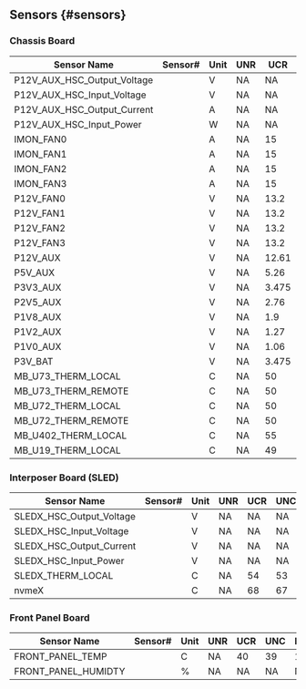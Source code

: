 ## Sensors {#sensors}

### Chassis Board

| Sensor Name | Sensor# | Unit | UNR | UCR | UNC | LNC | LCR | LNR |
| ----------- | ------- | ---- | --- | --- | --- | --- | --- | --- |
| P12V_AUX_HSC_Output_Voltage   | | V | NA | NA | NA | NA | NA | NA |
| P12V_AUX_HSC_Input_Voltage    | | V | NA | NA | NA | NA | NA | NA |
| P12V_AUX_HSC_Output_Current   | | A | NA | NA | NA | NA | NA | NA |
| P12V_AUX_HSC_Input_Power      | | W | NA | NA | NA | NA | NA | NA |
| IMON_FAN0 | | A | NA | 15 | 10 | NA | NA | NA |
| IMON_FAN1 | | A | NA | 15 | 10 | NA | NA | NA |
| IMON_FAN2 | | A | NA | 15 | 10 | NA | NA | NA |
| IMON_FAN3 | | A | NA | 15 | 10 | NA | NA | NA |
| P12V_FAN0 | | V | NA | 13.2 | 13 | NA | 10.8 | NA |
| P12V_FAN1 | | V | NA | 13.2 | 13 | NA | 10.8 | NA |
| P12V_FAN2 | | V | NA | 13.2 | 13 | NA | 10.8 | NA |
| P12V_FAN3 | | V | NA | 13.2 | 13 | NA | 10.8 | NA |
| P12V_AUX  | | V | NA | 12.61 | NA | NA | 11.39 | NA |
| P5V_AUX   | | V | NA | 5.26 | NA | NA | 4.7 | NA |
| P3V3_AUX  | | V | NA | 3.475 | NA | NA | 3.125 | NA |
| P2V5_AUX  | | V | NA | 2.76 | NA | NA | 2.365 | NA |
| P1V8_AUX  | | V | NA | 1.9 | NA | NA | 1.7 | NA |
| P1V2_AUX  | | V | NA | 1.27 | NA | NA | 1.13 | NA |
| P1V0_AUX  | | V | NA | 1.06 | NA | NA | 0.94 | NA |
| P3V_BAT   | | V | NA | 3.475 | NA | NA | 1.99 | NA |
| MB_U73_THERM_LOCAL    | | C | NA | 50 | 49 | 1 | 0 | NA |
| MB_U73_THERM_REMOTE   | | C | NA | 50 | 49 | 1 | 0 | NA |
| MB_U72_THERM_LOCAL    | | C | NA | 50 | 49 | 1 | 0 | NA |
| MB_U72_THERM_REMOTE   | | C | NA | 50 | 49 | 1 | 0 | NA |
| MB_U402_THERM_LOCAL   | | C | NA | 55 | 54 | 1 | 0 | NA |
| MB_U19_THERM_LOCAL    | | C | NA | 49 | 48 | 1 | 0 | NA |


### Interposer Board (SLED)

| Sensor Name | Sensor# | Unit | UNR | UCR | UNC | LNC | LCR | LNR |
| ----------- | ------- | ---- | --- | --- | --- | --- | --- | --- |
| SLEDX_HSC_Output_Voltage  | | V | NA | NA | NA | NA | NA | NA |
| SLEDX_HSC_Input_Voltage   | | V | NA | NA | NA | NA | NA | NA |
| SLEDX_HSC_Output_Current  | | V | NA | NA | NA | NA | NA | NA |
| SLEDX_HSC_Input_Power     | | V | NA | NA | NA | NA | NA | NA |
| SLEDX_THERM_LOCAL     | | C | NA | 54 | 53 | 1 | 0 | NA |
| nvmeX                 | | C | NA | 68 | 67 | 1 | 0 | NA |


### Front Panel Board

| Sensor Name | Sensor# | Unit | UNR | UCR | UNC | LNC | LCR | LNR |
| ----------- | ------- | ---- | --- | --- | --- | --- | --- | --- |
| FRONT_PANEL_TEMP      | | C | NA | 40 | 39 | 1 | 0 | NA |
| FRONT_PANEL_HUMIDTY   | | % | NA | NA | NA | NA | NA | NA |

